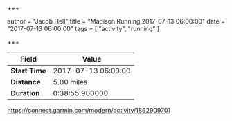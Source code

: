 +++

author = "Jacob Hell"
title = "Madison Running 2017-07-13 06:00:00"
date = "2017-07-13 06:00:00"
tags = [
    "activity", "running"
]

+++

<!--more-->

|Field  |Value  |
|--- | --- |
|**Start Time**|2017-07-13 06:00:00|
|**Distance**|5.00 miles|
|**Duration**|0:38:55.900000|

https://connect.garmin.com/modern/activity/1862909701